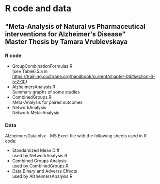 # R code and data
## "Meta-Analysis of Natural vs Pharmaceutical interventions for Alzheimer's Disease"<br/>Master Thesis by Tamara Vrublevskaya

### R code
* GroupCombinationFormulas.R<br/>(see Table6.5.a in https://training.cochrane.org/handbook/current/chapter-06#section-6-5-2-10)
* AlzheimersAnalysis.R<br/>Summary graphs of some studies
* CombinedGroups.R<br/>Meta-Analysis for paired outcomes
* NetworkAnalysis<br/>Network Meta-Analysis

### Data
AlzheimersData.xlsx - MS Excel file with the following sheets used in R code:
* Standardized Mean Diff<br/>used by NetworkAnalysis.R
* Combined Groups Analysis<br/>used by CombinedGroups.R
* Data Binary and Adverse Effects<br/>used by AlzheimersAnalysis.R

